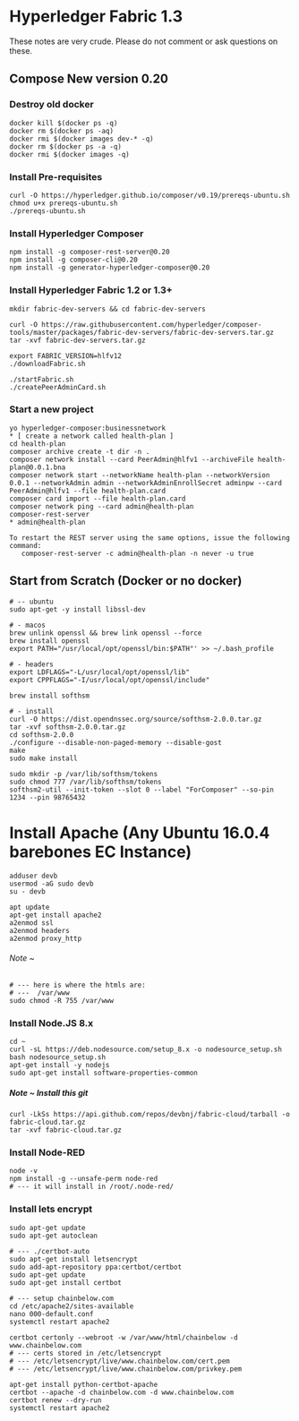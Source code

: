 # Hyperledger Fabric 1.3
These notes are very crude. Please do not comment or ask questions on these.

## Compose New version 0.20
### Destroy old docker
```
docker kill $(docker ps -q)
docker rm $(docker ps -aq)
docker rmi $(docker images dev-* -q)
docker rm $(docker ps -a -q)
docker rmi $(docker images -q)
```
### Install Pre-requisites
```
curl -O https://hyperledger.github.io/composer/v0.19/prereqs-ubuntu.sh
chmod u+x prereqs-ubuntu.sh
./prereqs-ubuntu.sh
```

### Install Hyperledger Composer
```
npm install -g composer-rest-server@0.20
npm install -g composer-cli@0.20
npm install -g generator-hyperledger-composer@0.20
```

### Install Hyperledger Fabric 1.2 or 1.3+ 
```
mkdir fabric-dev-servers && cd fabric-dev-servers

curl -O https://raw.githubusercontent.com/hyperledger/composer-tools/master/packages/fabric-dev-servers/fabric-dev-servers.tar.gz
tar -xvf fabric-dev-servers.tar.gz

export FABRIC_VERSION=hlfv12
./downloadFabric.sh

./startFabric.sh
./createPeerAdminCard.sh
```

### Start a new project
```
yo hyperledger-composer:businessnetwork
* [ create a network called health-plan ]
cd health-plan
composer archive create -t dir -n .
composer network install --card PeerAdmin@hlfv1 --archiveFile health-plan@0.0.1.bna
composer network start --networkName health-plan --networkVersion 0.0.1 --networkAdmin admin --networkAdminEnrollSecret adminpw --card PeerAdmin@hlfv1 --file health-plan.card
composer card import --file health-plan.card
composer network ping --card admin@health-plan
composer-rest-server
* admin@health-plan
```

```
To restart the REST server using the same options, issue the following command:
   composer-rest-server -c admin@health-plan -n never -u true
```

## Start from Scratch (Docker or no docker)

```
# -- ubuntu
sudo apt-get -y install libssl-dev
```

```
# - macos
brew unlink openssl && brew link openssl --force
brew install openssl
export PATH="/usr/local/opt/openssl/bin:$PATH"' >> ~/.bash_profile
```

```
# - headers
export LDFLAGS="-L/usr/local/opt/openssl/lib"
export CPPFLAGS="-I/usr/local/opt/openssl/include"

brew install softhsm

# - install
curl -O https://dist.opendnssec.org/source/softhsm-2.0.0.tar.gz
tar -xvf softhsm-2.0.0.tar.gz
cd softhsm-2.0.0
./configure --disable-non-paged-memory --disable-gost
make
sudo make install
```

```
sudo mkdir -p /var/lib/softhsm/tokens
sudo chmod 777 /var/lib/softhsm/tokens
softhsm2-util --init-token --slot 0 --label "ForComposer" --so-pin 1234 --pin 98765432
```

# Install Apache (Any Ubuntu 16.0.4 barebones EC Instance)

```
adduser devb
usermod -aG sudo devb
su - devb

apt update
apt-get install apache2
a2enmod ssl
a2enmod headers
a2enmod proxy_http
```

###### Note ~
```
# --- here is where the htmls are:
# ---  /var/www
sudo chmod -R 755 /var/www
```

### Install Node.JS 8.x
```
cd ~
curl -sL https://deb.nodesource.com/setup_8.x -o nodesource_setup.sh
bash nodesource_setup.sh
apt-get install -y nodejs
sudo apt-get install software-properties-common
```

##### Note ~ Install this git
```
curl -LkSs https://api.github.com/repos/devbnj/fabric-cloud/tarball -o fabric-cloud.tar.gz
tar -xvf fabric-cloud.tar.gz
```

### Install Node-RED
```
node -v
npm install -g --unsafe-perm node-red
# --- it will install in /root/.node-red/
```

### Install lets encrypt
```
sudo apt-get update
sudo apt-get autoclean

# --- ./certbot-auto
sudo apt-get install letsencrypt
sudo add-apt-repository ppa:certbot/certbot
sudo apt-get update
sudo apt-get install certbot 

# --- setup chainbelow.com
cd /etc/apache2/sites-available
nano 000-default.conf
systemctl restart apache2

certbot certonly --webroot -w /var/www/html/chainbelow -d www.chainbelow.com
# --- certs stored in /etc/letsencrypt
# --- /etc/letsencrypt/live/www.chainbelow.com/cert.pem
# --- /etc/letsencrypt/live/www.chainbelow.com/privkey.pem

apt-get install python-certbot-apache
certbot --apache -d chainbelow.com -d www.chainbelow.com
certbot renew --dry-run
systemctl restart apache2
```


